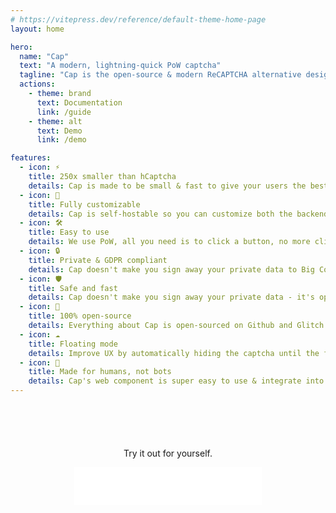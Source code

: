 ```yaml
---
# https://vitepress.dev/reference/default-theme-home-page
layout: home

hero:
  name: "Cap"
  text: "A modern, lightning-quick PoW captcha"
  tagline: "Cap is the open-source & modern ReCAPTCHA alternative designed for speed. Lightweight, powerful, private and secure."
  actions:
    - theme: brand
      text: Documentation
      link: /guide
    - theme: alt
      text: Demo
      link: /demo

features:
  - icon: ⚡️
    title: 250x smaller than hCaptcha
    details: Cap is made to be small & fast to give your users the best experience possible.
  - icon: 🌈
    title: Fully customizable
    details: Cap is self-hostable so you can customize both the backend & frontend.
  - icon: 🛠️
    title: Easy to use
    details: We use PoW, all you need is to click a button, no more clicking traffic signs.
  - icon: 🔒️
    title: Private & GDPR compliant
    details: Cap doesn't make you sign away your private data to Big Corp.
  - icon: 🛡️
    title: Safe and fast
    details: Cap doesn't make you sign away your private data - it's open-source, secure and fast.
  - icon: 🌳
    title: 100% open-source
    details: Everything about Cap is open-sourced on Github and Glitch for you to check out.
  - icon: ☁️
    title: Floating mode
    details: Improve UX by automatically hiding the captcha until the form is submitted.
  - icon: 🧑
    title: Made for humans, not bots 
    details: Cap's web component is super easy to use & integrate into your website.
---
```


<div style="margin-top: 70px;display: flex;align-items: center;justify-content: center;margin-bottom: 20px;flex-direction: column;">
<p>Try it out for yourself.</p>
    <div style="width: 300px;height: 60px;background-color: white;"></div>
</div>
